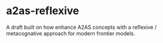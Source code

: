 # a2as-reflexive
A draft built on how enhance A2AS concepts with a reflexive / metacognative approach for modern frontier models.

